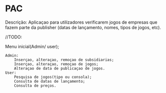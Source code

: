 # PAC
 
Descrição: Aplicaçao para utilizadores verificarem jogos de empresas que fazem parte da publisher
(datas de lançamento, nomes, tipos de jogos, etc).


//TODO:

Menu inicial(Admin/ user);

	Admin:
		Inserçao, alteraçao, remoçao de subsidiarias;
		Inserçao, alteraçao, remoçao de jogos;
		Alteraçao de data de publicaçao de jogos.
	User:
		Pesquisa de jogos(tipo ou consola);
		Consulta de datas de lançamento;
		Consulta de preços.

 
